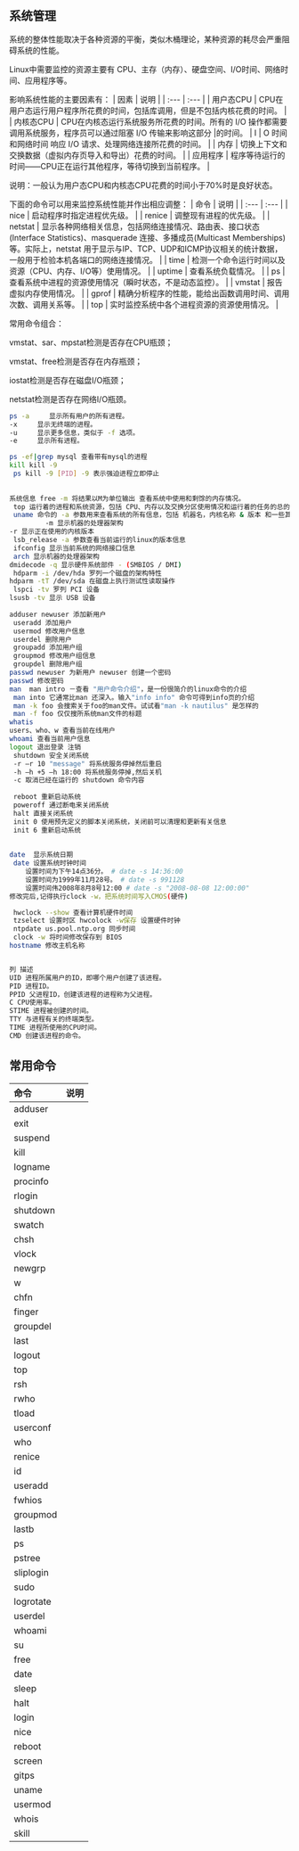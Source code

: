 
## 系统管理

系统的整体性能取决于各种资源的平衡，类似木桶理论，某种资源的耗尽会严重阻碍系统的性能。

Linux中需要监控的资源主要有 CPU、主存（内存）、硬盘空间、I/O时间、网络时间、应用程序等。

影响系统性能的主要因素有：
| 因素 | 说明 |
| :--- | :--- |
| 用户态CPU | CPU在用户态运行用户程序所花费的时间，包括库调用，但是不包括内核花费的时间。 |
| 内核态CPU | CPU在内核态运行系统服务所花费的时间。所有的 I/O 操作都需要调用系统服务，程序员可以通过阻塞 I/O 传输来影响这部分 |的时间。
| I | O 时间和网络时间 响应 I/O 请求、处理网络连接所花费的时间。 |
| 内存 | 切换上下文和交换数据（虚拟内存页导入和导出）花费的时间。 |
| 应用程序 | 程序等待运行的时间——CPU正在运行其他程序，等待切换到当前程序。 |

说明：一般认为用户态CPU和内核态CPU花费的时间小于70%时是良好状态。

下面的命令可以用来监控系统性能并作出相应调整：
| 命令 | 说明 |
| :--- | :--- |
| nice | 启动程序时指定进程优先级。 |
| renice | 调整现有进程的优先级。 |
| netstat | 显示各种网络相关信息，包括网络连接情况、路由表、接口状态(Interface Statistics)、masquerade 连接、多播成员(Multicast Memberships)等。实际上，netstat 用于显示与IP、TCP、UDP和ICMP协议相关的统计数据，一般用于检验本机各端口的网络连接情况。 |
| time | 检测一个命令运行时间以及资源（CPU、内存、I/O等）使用情况。 |
| uptime | 查看系统负载情况。 |
| ps | 查看系统中进程的资源使用情况（瞬时状态，不是动态监控）。 |
| vmstat | 报告虚拟内存使用情况。 |
| gprof | 精确分析程序的性能，能给出函数调用时间、调用次数、调用关系等。 |
| top | 实时监控系统中各个进程资源的资源使用情况。 |

常用命令组合：

vmstat、sar、mpstat检测是否存在CPU瓶颈；

vmstat、free检测是否存在内存瓶颈；

iostat检测是否存在磁盘I/O瓶颈；

netstat检测是否存在网络I/O瓶颈。

```bash
ps -a     显示所有用户的所有进程。
-x     显示无终端的进程。
-u     显示更多信息，类似于 -f 选项。
-e     显示所有进程。

ps -ef|grep mysql 查看带有mysql的进程  
kill kill -9
 ps kill -9 [PID] -9 表示强迫进程立即停止
 
 
系统信息 free -m 将结果以M为单位输出 查看系统中使用和剩馀的内存情况。
 top 运行着的进程和系统资源，包括 CPU、内存以及交换分区使用情况和运行着的任务的总的数量
 uname 命令的 -a 参数用来查看系统的所有信息，包括 机器名，内核名称 & 版本 和一些其它的细节。
         -m 显示机器的处理器架构 
-r 显示正在使用的内核版本
 lsb_release -a 参数查看当前运行的linux的版本信息
 ifconfig 显示当前系统的网络接口信息
 arch 显示机器的处理器架构 
dmidecode -q 显示硬件系统部件 - (SMBIOS / DMI)
 hdparm -i /dev/hda 罗列一个磁盘的架构特性 
hdparm -tT /dev/sda 在磁盘上执行测试性读取操作
 lspci -tv 罗列 PCI 设备  
lsusb -tv 显示 USB 设备
 
adduser newuser 添加新用户
 useradd 添加用户
 usermod 修改用户信息
 userdel 删除用户
 groupadd 添加用户组
 groupmod 修改用户组信息
 groupdel 删除用户组
passwd newuser 为新用户 newuser 创建一个密码
passwd 修改密码
man  man intro －查看 "用户命令介绍"，是一份很简介的linux命令的介绍
 man into 它通常比man 还深入。输入"info info" 命令可得到info页的介绍
 man -k foo 会搜索关于foo的man文件。试试看"man -k nautilus" 是怎样的
 man -f foo 仅仅搜所系统man文件的标题
whatis 
users、who、w 查看当前在线用户
whoami 查看当前用户信息
logout 退出登录 注销
 shutdown 安全关闭系统
 -r –r 10 "message" 将系统服务停掉然后重启 
 -h –h +5 –h 18:00 将系统服务停掉,然后关机 
 -c 取消已经在运行的 shutdown 命令内容
 
 reboot 重新启动系统 
 poweroff 通过断电来关闭系统
 halt 直接关闭系统
 init 0 使用预先定义的脚本关闭系统，关闭前可以清理和更新有关信息
 init 6 重新启动系统
 
 
date  显示系统日期
 date 设置系统时钟时间 
    设置时间为下午14点36分。 # date -s 14:36:00 
    设置时间为1999年11月28号。 # date -s 991128 
    设置时间伟2008年8月8号12:00 # date -s "2008-08-08 12:00:00"
修改完后,记得执行clock -w，把系统时间写入CMOS(硬件) 

 hwclock --show 查看计算机硬件时间
 tzselect 设置时区 hwcolock -w保存 设置硬件时钟
 ntpdate us.pool.ntp.org 同步时间
 clock -w 将时间修改保存到 BIOS 
hostname 修改主机名称


列 描述
UID 进程所属用户的ID，即哪个用户创建了该进程。
PID 进程ID。
PPID 父进程ID，创建该进程的进程称为父进程。
C CPU使用率。
STIME 进程被创建的时间。
TTY 与进程有关的终端类型。
TIME 进程所使用的CPU时间。
CMD 创建该进程的命令。

```

## 常用命令

| 命令 | 说明 |
| :--- | :--- |
| adduser | |
| exit | |
| suspend | |
| kill | |
| logname | |
| procinfo | |
| rlogin | |
| shutdown | |
| swatch | |
| chsh | |
| vlock | |
| newgrp | |
| w | |
| chfn | |
| finger | |
| groupdel | |
| last | |
| logout | |
| top | |
| rsh | |
| rwho | |
| tload | |
| userconf | |
| who | |
| renice | |
| id | |
| useradd | |
| fwhios | |
| groupmod | |
| lastb | |
| ps | |
| pstree | |
| sliplogin | |
| sudo | |
| logrotate | |
| userdel | |
| whoami | |
| su | |
| free | |
| date | |
| sleep | |
| halt | |
| login | |
| nice | |
| reboot | |
| screen | |
| gitps | |
| uname | |
| usermod | |
| whois | |
| skill | |
